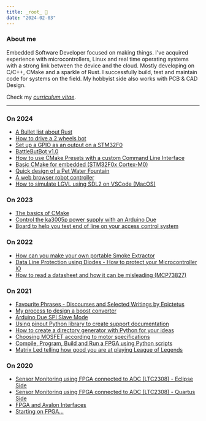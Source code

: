 ```yaml
---
title: _root_ 🌱
date: "2024-02-03"
---
```


### About me

Embedded Software Developer focused on making things. I've acquired experience with
microcontrollers, Linux and real time operating systems with a strong link
between the device and the cloud. Mostly developing on C/C++, CMake and a sparkle of Rust. I successfully build, test and maintain code for systems on the
field. My hobbyist side also works with PCB & CAD Design.

Check my <a href="download/NunoNogueira_CV2024.pdf" download="NunoNogueiraCV.pdf">_curriculum vitae_</a>.

---

### On 2024

- [A Bullet list about Rust](rust-chars.md)
- [How to drive a 2 wheels bot](battlebutbot/2wd-bot.md)
- [Set up a GPIO as an output on a STM32F0](stm32/gpio.md)
- [BattleButBot v1.0](battlebutbot/bot1.md)
- [How to use CMake Presets with a custom Command Line Interface](cmake/cmake-presets.md)
- [Basic CMake for embedded (STM32F0x Cortex-M0)](cmake/cmake-for-embedded.md)
- [Quick design of a Pet Water Fountain](pet-water-fountain.md)
- [A web browser robot controller](browser-robot-controller.md)
- [How to simulate LGVL using SDL2 on VSCode (MacOS)](lgvl-simulator-vscode-macos.md)

### On 2023

- [The basics of CMake](cmake/cmake-basics.md)
- [Control the ka3005p power supply with an Arduino Due](psu-ka3005p-due.md)
- [Board to help you test end of line on your access control system](end-of-line-board.md)

### On 2022

- [How can you make your own portable Smoke Extractor](smoke-extractor.md)
- [Data Line Protection using Diodes - How to protect your Microcontroller IO](data-line-protection.md)
- [How to read a datasheet and how it can be misleading (MCP73827)](how-datasheets-can-be-misleading.md)

### On 2021

<!-- - [Year 2021 Recapitulation](year-2021-recap.md) -->

- [Favourite Phrases - Discourses and Selected Writings by Epictetus](discourses-and-selected-writings.md)
- [My process to design a boost converter](boost-converter.md)
- [Arduino Due SPI Slave Mode](arduino-spi-slave.md)
- [Using pinout Python library to create support documentation](documentation-python-script.md)
- [How to create a directory generator with Python for your ideas](version-control-script.md)
- [Choosing MOSFET according to motor specifications](motor-mosfet-research.md)
- [Compile, Program, Build and Run a FPGA using Python scripts](fpga-python-script.md)
- [Matrix Led telling how good you are at playing League of Legends](matrix-led-lol.md)

### On 2020

- [Sensor Monitoring using FPGA connected to ADC (LTC2308) - Eclipse Side](sensor-monitoring-fpga-adc-ltc2308-eclipse.md)
- [Sensor Monitoring using FPGA connected to ADC (LTC2308) - Quartus Side](sensor-monitoring-fpga-adc-ltc2308.md)
- [FPGA and Avalon Interfaces](fpga-and-avalon-interfaces.md)
- [Starting on FPGA...](starting-on-fpga.md)

<!-- #### [**Some useful VS Code Extensions**](http://archive.guterresnogueira.com/content/usefultools/i.html) <span class="tag is-light is-rounded">Useful tools</span> -->
<!-- #### [**About this website**](http://archive.guterresnogueira.com/content/aboutme.html) <span class="tag is-light is-rounded">Personal notes</span> -->
